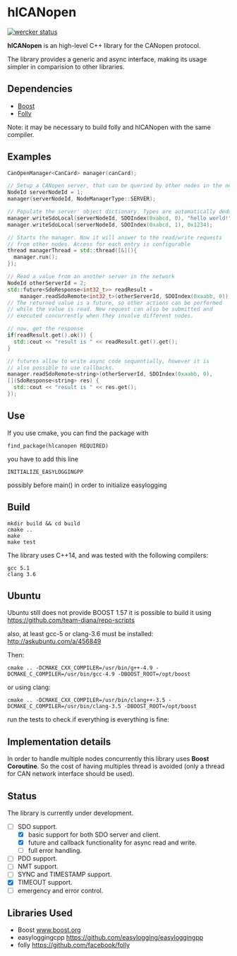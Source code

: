 # hlCANopen

[![wercker status](https://app.wercker.com/status/18a40d6f13270ec27c6ef5b4b3d4c5b8/s "wercker status")](https://app.wercker.com/project/bykey/18a40d6f13270ec27c6ef5b4b3d4c5b8)

**hlCANopen** is an high-level C++ library for the CANopen protocol.

The library provides a generic and async interface, making its usage simpler
in comparision to other libraries.

## Dependencies

- [Boost](www.boost.org)
- [Folly](https://github.com/facebook/folly)

Note: it may be necessary to build folly and hlCANopen with the same compiler.

## Examples

```c++
CanOpenManager<CanCard> manager(canCard);

// Setup a CANopen server, that can be queried by other nodes in the network.
NodeId serverNodeId = 1;
manager(serverNodeId, NodeManagerType::SERVER);

// Populate the server' object dictionary. Types are automatically deduced.
manager.writeSdoLocal(serverNodeId, SDOIndex(0xabcd, 0), "hello world!");
manager.writeSdoLocal(serverNodeId, SDOIndex(0xabcd, 1), 0x1234);

// Starts the manager. Now it will answer to the read/write requests
// from other nodes. Access for each entry is configurable
thread managerThread = std::thread([&](){
  manager.run();
});

// Read a value from an another server in the network
NodeId otherServerId = 2;
std::future<SdoResponse<int32_t>> readResult =
    manager.readSdoRemote<int32_t>(otherServerId, SDOIndex(0xaabb, 0));
// The returned value is a future, so other actions can be performed
// while the value is read. New request can also be submitted and
// executed concurrently when they involve different nodes.

// now, get the response
if(readResult.get().ok()) {
  std::cout << "result is " << readResult.get().get();
}

// futures allow to write async code sequentially, however it is
// also possible to use callbacks.
manager.readSdoRemote<string>(otherServerId, SDOIndex(0xaabb, 0),
[](SdoResponse<string> res) {
  std::cout << "result is " << res.get();
});
```

## Use

If you use cmake, you can find the package with
```
find_package(hlcanopen REQUIRED)
```

you have to add this line

```
INITIALIZE_EASYLOGGINGPP
```

possibly before main() in order to initialize easylogging

## Build
```
mkdir build && cd build
cmake ..
make
make test
```
The library uses C++14, and was tested with the following compilers:

```
gcc 5.1
clang 3.6
```

## Ubuntu
Ubuntu still does not provide BOOST 1.57
it is possible to build it using https://github.com/team-diana/repo-scripts

also, at least gcc-5 or clang-3.6 must be installed:
http://askubuntu.com/a/456849

Then:

```
cmake .. -DCMAKE_CXX_COMPILER=/usr/bin/g++-4.9 -DCMAKE_C_COMPILER=/usr/bin/gcc-4.9 -DBOOST_ROOT=/opt/boost
```

or using clang:

```
cmake .. -DCMAKE_CXX_COMPILER=/usr/bin/clang++-3.5 -DCMAKE_C_COMPILER=/usr/bin/clang-3.5 -DBOOST_ROOT=/opt/boost
```

run the tests to check if everything is everything is fine:

## Implementation details
In order to handle multiple nodes concurrently this library uses **Boost Coroutine**. So the
cost of having multiples thread is avoided (only a thread for CAN network interface should be used).

## Status

The library is currently under development.

- [ ] SDO support.
  - [x] basic support for both SDO server and client.
  - [x] future and callback functionality for async read and write.
  - [ ] full error handling.
- [ ] PDO support.
- [ ] NMT support.
- [ ] SYNC and TIMESTAMP support.
- [x] TIMEOUT support.
- [ ] emergency and error control.

## Libraries Used
- Boost www.boost.org
- easyloggingcpp https://github.com/easylogging/easyloggingpp
- folly https://github.com/facebook/folly
